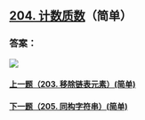 ## [204. 计数质数](https://leetcode-cn.com/problems/count-primes/)（简单）





### 答案：



![](https://img-blog.csdnimg.cn/20200807155236311.png)

#### [上一题（203. 移除链表元素）(简单)](https://github.com/sdwwld/leetCode/blob/master/src/main/java/com/wld/java/leetcode/leetCode0203.md)

#### [下一题（205. 同构字符串）(简单)](https://github.com/sdwwld/leetCode/blob/master/src/main/java/com/wld/java/leetcode/leetCode0205.md)